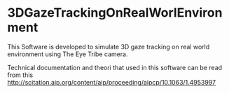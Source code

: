 # 3DGazeTrackingOnRealWorlEnvironment

This Software is developed to simulate 3D gaze tracking on real world environment using The Eye Tribe camera. 

Technical documentation and theori that used in this software can be read from this http://scitation.aip.org/content/aip/proceeding/aipcp/10.1063/1.4953997
